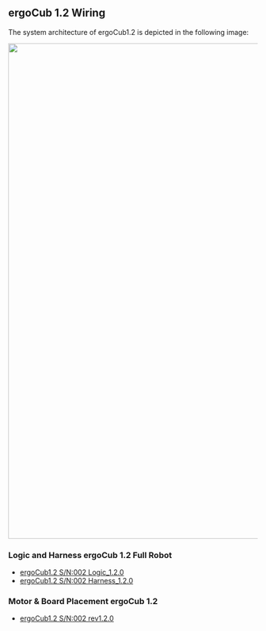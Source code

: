 ## ergoCub 1.2 Wiring 
The system architecture of ergoCub1.2 is depicted in the following image:

<center>
  <img src ="../img/ergoCub1.1_architecture.png" width=1000>      
</center>

### Logic and Harness ergoCub 1.2 Full Robot 

- [ergoCub1.2 S/N:002 Logic_1.2.0](https://github.com/icub-tech-iit/electronics-wiring-public/blob/master/ergocub1/ergocub1.2/pdf/ergoCub1.2_Logic_17256_1.2.0.pdf)
- [ergoCub1.2 S/N:002 Harness_1.2.0](https://github.com/icub-tech-iit/electronics-wiring-public/blob/master/ergocub1/ergocub1.2/pdf/ergoCub1.2_Harness_17256_1.2.0.pdf)

### Motor & Board Placement ergoCub 1.2 

- [ergoCub1.2 S/N:002 rev1.2.0](https://github.com/icub-tech-iit/electronics-wiring-public/blob/master/ergocub1/ergocub1.2/pdf/ergoCub1_2_0_M%26B_placement.pdf)

